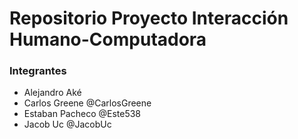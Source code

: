 # Repositorio Proyecto Interacción Humano-Computadora

### Integrantes
- Alejandro Aké 
- Carlos Greene @CarlosGreene
- Estaban Pacheco @Este538
- Jacob Uc @JacobUc